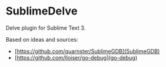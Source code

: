 # SublimeDelve

Delve plugin for Sublime Text 3.

Based on ideas and sources:
* [https://github.com/quarnster/SublimeGDB](SublimeGDB)
* [https://github.com/lloiser/go-debug](go-debug)

